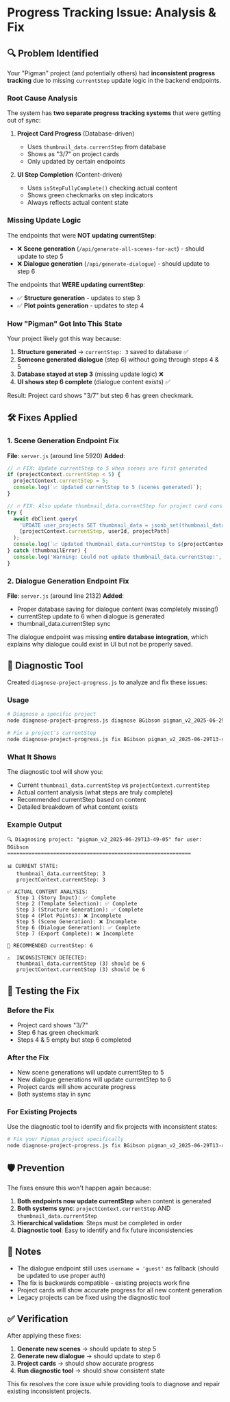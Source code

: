 # Progress Tracking Issue: Analysis & Fix

## 🔍 Problem Identified

Your "Pigman" project (and potentially others) had **inconsistent progress tracking** due to missing `currentStep` update logic in the backend endpoints.

### Root Cause Analysis

The system has **two separate progress tracking systems** that were getting out of sync:

1. **Project Card Progress** (Database-driven)
   - Uses `thumbnail_data.currentStep` from database
   - Shows as "3/7" on project cards
   - Only updated by certain endpoints

2. **UI Step Completion** (Content-driven)
   - Uses `isStepFullyComplete()` checking actual content
   - Shows green checkmarks on step indicators
   - Always reflects actual content state

### Missing Update Logic

The endpoints that were **NOT updating currentStep**:
- ❌ **Scene generation** (`/api/generate-all-scenes-for-act`) - should update to step 5
- ❌ **Dialogue generation** (`/api/generate-dialogue`) - should update to step 6

The endpoints that **WERE updating currentStep**:
- ✅ **Structure generation** - updates to step 3
- ✅ **Plot points generation** - updates to step 4

### How "Pigman" Got Into This State

Your project likely got this way because:
1. **Structure generated** → `currentStep: 3` saved to database ✅
2. **Someone generated dialogue** (step 6) without going through steps 4 & 5 
3. **Database stayed at step 3** (missing update logic) ❌
4. **UI shows step 6 complete** (dialogue content exists) ✅

Result: Project card shows "3/7" but step 6 has green checkmark.

## 🛠️ Fixes Applied

### 1. Scene Generation Endpoint Fix

**File**: `server.js` (around line 5920)
**Added**:
```javascript
// 🔥 FIX: Update currentStep to 5 when scenes are first generated
if (projectContext.currentStep < 5) {
  projectContext.currentStep = 5;
  console.log(`📈 Updated currentStep to 5 (scenes generated)`);
}

// 🔥 FIX: Also update thumbnail_data.currentStep for project card consistency
try {
  await dbClient.query(
    'UPDATE user_projects SET thumbnail_data = jsonb_set(thumbnail_data, \'{currentStep}\', $1::jsonb) WHERE user_id = $2 AND project_name = $3',
    [projectContext.currentStep, userId, projectPath]
  );
  console.log(`📈 Updated thumbnail_data.currentStep to ${projectContext.currentStep}`);
} catch (thumbnailError) {
  console.log('Warning: Could not update thumbnail_data.currentStep:', thumbnailError.message);
}
```

### 2. Dialogue Generation Endpoint Fix

**File**: `server.js` (around line 2132)
**Added**:
- Proper database saving for dialogue content (was completely missing!)
- currentStep update to 6 when dialogue is generated
- thumbnail_data.currentStep sync

The dialogue endpoint was missing **entire database integration**, which explains why dialogue could exist in UI but not be properly saved.

## 🔧 Diagnostic Tool

Created `diagnose-project-progress.js` to analyze and fix these issues:

### Usage

```bash
# Diagnose a specific project
node diagnose-project-progress.js diagnose BGibson pigman_v2_2025-06-29T13-49-05

# Fix a project's currentStep
node diagnose-project-progress.js fix BGibson pigman_v2_2025-06-29T13-49-05 6
```

### What It Shows

The diagnostic tool will show you:
- Current `thumbnail_data.currentStep` vs `projectContext.currentStep`
- Actual content analysis (what steps are truly complete)
- Recommended currentStep based on content
- Detailed breakdown of what content exists

### Example Output

```
🔍 Diagnosing project: "pigman_v2_2025-06-29T13-49-05" for user: BGibson
============================================================

📊 CURRENT STATE:
   thumbnail_data.currentStep: 3
   projectContext.currentStep: 3

✅ ACTUAL CONTENT ANALYSIS:
   Step 1 (Story Input): ✅ Complete
   Step 2 (Template Selection): ✅ Complete
   Step 3 (Structure Generation): ✅ Complete
   Step 4 (Plot Points): ❌ Incomplete
   Step 5 (Scene Generation): ❌ Incomplete
   Step 6 (Dialogue Generation): ✅ Complete
   Step 7 (Export Complete): ❌ Incomplete

🎯 RECOMMENDED currentStep: 6

⚠️  INCONSISTENCY DETECTED:
   thumbnail_data.currentStep (3) should be 6
   projectContext.currentStep (3) should be 6
```

## 🚀 Testing the Fix

### Before the Fix
- Project card shows "3/7"
- Step 6 has green checkmark
- Steps 4 & 5 empty but step 6 completed

### After the Fix
- New scene generations will update currentStep to 5
- New dialogue generations will update currentStep to 6
- Project cards will show accurate progress
- Both systems stay in sync

### For Existing Projects
Use the diagnostic tool to identify and fix projects with inconsistent states:

```bash
# Fix your Pigman project specifically
node diagnose-project-progress.js fix BGibson pigman_v2_2025-06-29T13-49-05 6
```

## 🛡️ Prevention

The fixes ensure this won't happen again because:

1. **Both endpoints now update currentStep** when content is generated
2. **Both systems sync**: `projectContext.currentStep` AND `thumbnail_data.currentStep`
3. **Hierarchical validation**: Steps must be completed in order
4. **Diagnostic tool**: Easy to identify and fix future inconsistencies

## 📝 Notes

- The dialogue endpoint still uses `username = 'guest'` as fallback (should be updated to use proper auth)
- The fix is backwards compatible - existing projects work fine
- Project cards will show accurate progress for all new content generation
- Legacy projects can be fixed using the diagnostic tool

## ✅ Verification

After applying these fixes:
1. **Generate new scenes** → should update to step 5
2. **Generate new dialogue** → should update to step 6  
3. **Project cards** → should show accurate progress
4. **Run diagnostic tool** → should show consistent state

This fix resolves the core issue while providing tools to diagnose and repair existing inconsistent projects. 